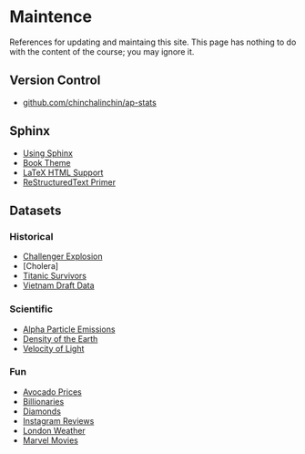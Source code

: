 # Maintence

References for updating and maintaing this site. This page has nothing to do with the content of the course; you may ignore it.

## Version Control
- [github.com/chinchalinchin/ap-stats](https://github.com/chinchalinchin/ap-stats)

## Sphinx
- [Using Sphinx](https://www.sphinx-doc.org/en/master/usage/index.html)
- [Book Theme](https://sphinx-book-theme.readthedocs.io/en/stable/)
- [LaTeX HTML Support](https://www.sphinx-doc.org/en/master/usage/extensions/math.html)
- [ReStructuredText Primer](https://www.sphinx-doc.org/en/master/usage/restructuredtext/basics.html)

## Datasets
### Historical
- [Challenger Explosion](https://www.randomservices.org/random/data/Challenger.html)
- [Cholera]
- [Titanic Survivors](https://www.kaggle.com/datasets/brendan45774/test-file)
- [Vietnam Draft Data](https://www.randomservices.org/random/data/Draft.html)
### Scientific
- [Alpha Particle Emissions](https://www.randomservices.org/random/data/Alpha.html)
- [Density of the Earth](https://www.randomservices.org/random/data/Cavendish.html)
- [Velocity of Light](https://www.randomservices.org/random/data/Michelson.html)
### Fun
- [Avocado Prices](https://www.kaggle.com/datasets/neuromusic/avocado-prices)
- [Billionaries](https://www.kaggle.com/datasets/surajjha101/forbes-billionaires-data-preprocessed)
- [Diamonds](https://www.kaggle.com/datasets/shivam2503/diamonds)
- [Instagram Reviews](https://www.kaggle.com/datasets/saloni1712/instagram-play-store-reviews)
- [London Weather](https://www.kaggle.com/datasets/emmanuelfwerr/london-weather-data)
- [Marvel Movies](https://www.kaggle.com/datasets/joebeachcapital/marvel-movies)